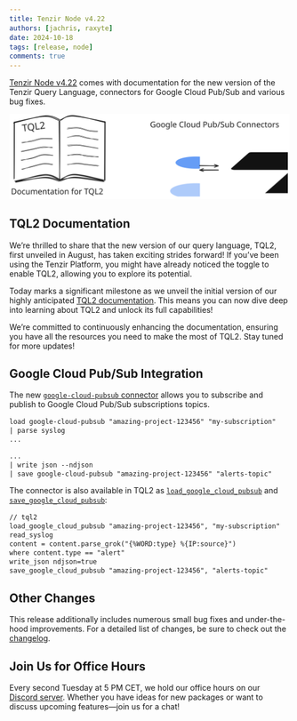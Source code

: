 ```yaml
---
title: Tenzir Node v4.22
authors: [jachris, raxyte]
date: 2024-10-18
tags: [release, node]
comments: true
---
```


[Tenzir Node v4.22][github-release] comes with documentation for the new version
of the Tenzir Query Language, connectors for Google Cloud Pub/Sub and various
bug fixes.

![Tenzir Node v4.22](tenzir-node-v4.22.excalidraw.svg)

[github-release]: https://github.com/tenzir/tenzir/releases/tag/v4.22.0

<!-- truncate -->

## TQL2 Documentation

We’re thrilled to share that the new version of our query language, TQL2, first
unveiled in August, has taken exciting strides forward! If you’ve been using the
Tenzir Platform, you might have already noticed the toggle to enable TQL2,
allowing you to explore its potential.

Today marks a significant milestone as we unveil the initial version of our
highly anticipated [TQL2 documentation](../overview). This means you can now
dive deep into learning about TQL2 and unlock its full capabilities!

We’re committed to continuously enhancing the documentation, ensuring you have
all the resources you need to make the most of TQL2. Stay tuned for more
updates!

## Google Cloud Pub/Sub Integration

The new [`google-cloud-pubsub`
connector](../next/connectors/google_cloud_pubsub) allows you to subscribe and
publish to Google Cloud Pub/Sub subscriptions topics.

```text{0} title="Subscribe to 'my-subscription'"
load google-cloud-pubsub "amazing-project-123456" "my-subscription"
| parse syslog
...
```

```text{0} title="Publish events to 'alerts-topic'"
...
| write json --ndjson
| save google-cloud-pubsub "amazing-project-123456" "alerts-topic"
```

The connector is also available in TQL2 as
[`load_google_cloud_pubsub`](../tql2/operators/load_google_cloud_pubsub) and
[`save_google_cloud_pubsub`](../tql2/operators/save_google_cloud_pubsub):

```tql title="Using Tenzir to filter and translate events"
// tql2
load_google_cloud_pubsub "amazing-project-123456", "my-subscription"
read_syslog
content = content.parse_grok("{%WORD:type} %{IP:source}")
where content.type == "alert"
write_json ndjson=true
save_google_cloud_pubsub "amazing-project-123456", "alerts-topic"
```

## Other Changes

This release additionally includes numerous small bug fixes and under-the-hood
improvements. For a detailed list of changes, be sure to check out the
[changelog][changelog].

## Join Us for Office Hours

Every second Tuesday at 5 PM CET, we hold our office hours on our [Discord
server][discord]. Whether you have ideas for new packages or want to discuss
upcoming features—join us for a chat!

[discord]: /discord
[changelog]: /changelog#v4220
